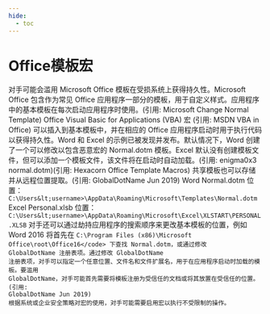 ```yaml
---
hide:
  - toc
---
```


# Office模板宏

对手可能会滥用 Microsoft Office 模板在受损系统上获得持久性。Microsoft Office 包含作为常见 Office 应用程序一部分的模板，用于自定义样式。应用程序中的基本模板在每次启动应用程序时使用。(引用: Microsoft Change Normal Template)  Office Visual Basic for Applications (VBA) 宏 (引用: MSDN VBA in Office) 可以插入到基本模板中，并在相应的 Office 应用程序启动时用于执行代码以获得持久性。Word 和 Excel 的示例已被发现并发布。默认情况下，Word 创建了一个可以修改以包含恶意宏的 Normal.dotm 模板。Excel 默认没有创建模板文件，但可以添加一个模板文件，该文件将在启动时自动加载。(引用: enigma0x3 normal.dotm)(引用: Hexacorn Office Template Macros) 共享模板也可以存储并从远程位置提取。(引用: GlobalDotName Jun 2019)  Word Normal.dotm 位置：<br> <code>C:\Users\&lt;username&gt;\AppData\Roaming\Microsoft\Templates\Normal.dotm</code>  Excel Personal.xlsb 位置：<br> <code>C:\Users\&lt;username&gt;\AppData\Roaming\Microsoft\Excel\XLSTART\PERSONAL.XLSB</code>  对手还可以通过劫持应用程序的搜索顺序来更改基本模板的位置，例如 Word 2016 将首先在 <code>C:\Program Files (x86)\Microsoft Office\root\Office16\</code> 下查找 Normal.dotm，或通过修改 GlobalDotName 注册表项。通过修改 GlobalDotName 注册表项，对手可以指定一个任意位置、文件名和文件扩展名，用于在应用程序启动时加载的模板。要滥用 GlobalDotName，对手可能首先需要将模板注册为受信任的文档或将其放置在受信任的位置。(引用: GlobalDotName Jun 2019)  根据系统或企业安全策略对宏的使用，对手可能需要启用宏以执行不受限制的操作。
